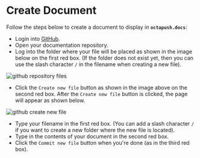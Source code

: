 # Create Document

Follow the steps below to create a document to display in **`octapush.docs`**:
- Login into [GitHub](https://github.com).
- Open your documentation repository.
- Log into the folder where your file will be placed as shown in the image below on the first red box. (If the folder does not exist yet, then you can use the slash character ` / ` in the filename when creating a new file).

![github repository files](https://cdn.rawgit.com/octapush/documentations/141f4fe0/octapush.docs/00.ASSETS/images/github-octadocs-create-file-andor-folder.png)

- Click the `Create new file` button as shown in the image above on the second red box. After the `Create new file` button is clicked, the page will appear as shown below.

![github create new file](https://cdn.rawgit.com/octapush/documentations/141f4fe0/octapush.docs/00.ASSETS/images/github-octadocs-create-file-andor-folder-2.png)

- Type your filename in the first red box. (You can add a slash character ` / ` if you want to create a new folder where the new file is located).
- Type in the contents of your document in the second red box.
- Click the `Commit new file` button when you're done (as in the third red box).